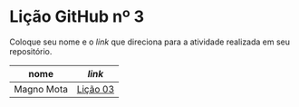 # Lição GitHub nº 3

Coloque seu nome e o *link* que direciona para a atividade realizada em seu repositório.

nome | *link*
---  | ---
Magno Mota|[Lição 03](https://github.com/Magno00/licao_03)


